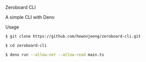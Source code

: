 Zeroboard CLI

A simple CLI with Deno

Usage

```bash
$ git clone https://github.com/hewonjeong/zeroboard-cli.git

$ cd zeroboard-cli

$ deno run --allow-net --allow-read main.ts
```

